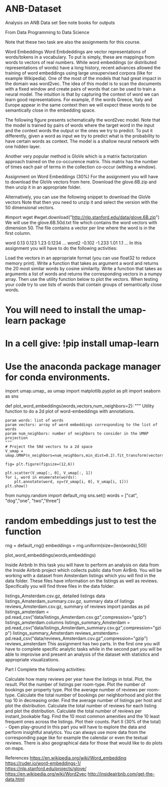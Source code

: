 # ANB-Dataset
Analysis on ANB Data set 
See note books for outputs

From Data Programming to Data Science



Note that these two task are also the assignments for this course.

Word Embeddings
Word Embdeddings are vector representations of words/tokens in a vocabulary. To put is simply, these are mappings from words to vectors of real numbers. While word embeddings (or distributed representations of words) have a long history, recent advances allowed the training of word embeddings using large unsupervised corpora (like for example Wikipedia). One of the most of the models that had great impact in the domain was word2vec. The idea of this model is to scan the documents with a fixed window and create pairs of words that can be used to train a neural model. The intuition is that by capturing the context of word we can learn good representations. For example, if the words Greece, Italy and Europe appear in the same context then we will expect these words to be semantically close in the embedding space.

The following figure presents schematically the word2vec model. Note that the model is trained by pairs of words where the target word in the input and the context words the output or the ones we try to predict. To put it differently, given a word as input we try to predict what is the probability to have certain words as context. The model is a shallow neural network with one hidden layer.



Another very popular method is GloVe which is a matrix factorization approach trained on the co-occurence matrix. This matrix has the number of times each pair of terms in the collection co-occur (withing a window).

Assignment on Word Embeddings (30%)
For the assignment you will have to download the GloVe vectors from here. Download the glove.6B.zip and then unzip it in an appropriate folder.

Alternatively, you can use the following snippet to download the GloVe vectors Note that then you need to unzip it and select the version with the 50 dimensional vectors.

#import wget
#wget.download("http://nlp.stanford.edu/data/glove.6B.zip")
We will use the glove.6B.50d.txt file which contains the word vectors with dimension 50. The file contains a vector per line where the word is in the first column.

word 0.13 0.123 1.23 0.1234 ...
word2 -0.102 -1.233 1.01 1.1 ...
In this assignment you will have to do the following activities:

Load the vectors in an appropriate format (you can use float32 to reduce memory print).
Write a function that takes as argument a word and returns the 20 most similar words by cosine similarity.
Write a function that takes as arguments a list of words and returns the corresponding vectors in a numpy array. Then use the utility function below to plot the vectors. When testing your code try to use lists of words that contain groups of semantically close words.
# You will need to install the umap-learn package
# In a cell give: !pip install umap-learn
# Use the anaconda package manager for conda environments.
import umap.umap_ as umap
import matplotlib.pyplot as plt
import seaborn as sns

def plot_word_embeddings(words,vectors,num_neighbors=2):
    """
    Utility function to do a 2d plot of word-embeddings with annotations.
    
    param words: list of words
    param vectors: array of word embeddings corresponding to the list of words
    param num_neighbors: number of neighbors to consider in the UMAP projection
    """
    # Project the 50d vectors to a 2d space
    V_umap = umap.UMAP(n_neighbors=num_neighbors,min_dist=0.2).fit_transform(vectors)
    
    fig= plt.figure(figsize=(12,6))

    plt.scatter(V_umap[:, 0], V_umap[:, 1])
    for i, word in enumerate(words):
        plt.annotate(word, xy=(V_umap[i, 0], V_umap[i, 1]))
    plt.show()
    
from numpy.random import default_rng
sns.set()
words = ["cat", "dog","one", "two","three"]
# random embeddings just to test the function
rng = default_rng()
embeddings = rng.uniform(size=(len(words),50))

plot_word_embeddings(words,embeddings)

Inside Airbnb 
In this task you will have to perform an analysis on data from the Inside Airbnb project which collects public data from AirBnb. You will be working with a dataset from Amsterdam listings which you will find in the data folder. These files have information on the listings as well as reviews. Specifically you will find three files in the data folder:

listings_Amsterdam.csv.gz, detailed listings data
listings_Amsterdam_summary.csv.gz, summary data of listings
reviews_Amsterdam.csv.gz, summary of reviews
import pandas as pd
listings_amsterdam = pd.read_csv("data/listings_Amsterdam.csv.gz",compression="gzip")
listings_amsterdam.columns
listings_summary_Amsterdam = pd.read_csv("data/listings_Amsterdam_summary.csv.gz",compression="gzip")
listings_summary_Amsterdam
reviews_amsterdam= pd.read_csv("data/reviews_Amsterdam.csv.gz",compression="gzip")
reviews_amsterdam
This assignment has two parts. In the first one you will have to complete specific analytic tasks while in the second part you will be able to improvise and present an analysis of the dataset with statistics and appropriate visualizations.

Part I 
Complete the following activities:

Calculate how many reviews per year have the listings in total. Plot, the result.
Plot the number of listings per room-type.
Plot the number of bookings per property type.
Plot the average number of reviews per room-type.
Calculate the total number of bookings per neighborhood and plot the top 10 in decreasing order.
Find the average number of listings per host and plot the distribution.
Calculate the total number of reviews for each listing and plot the distribution.
Calculate the total number of reviews per instant_bookable flag.
Find the 10 most common amenities and the 10 least frequent ones across the listings. Plot their counts.
Part II (30% of the total) - Open play-ground
In this part you will have to explore the data and perform insightful analytics. You can always use more data from the corresponding page like for example the calendar or even the textual reviews. There is also geographical data for those that would like to do plots on maps.

References
https://en.wikipedia.org/wiki/Word_embedding
https://ruder.io/word-embeddings-1/
https://nlp.stanford.edu/projects/glove/
https://en.wikipedia.org/wiki/Word2vec
http://insideairbnb.com/get-the-data.html
